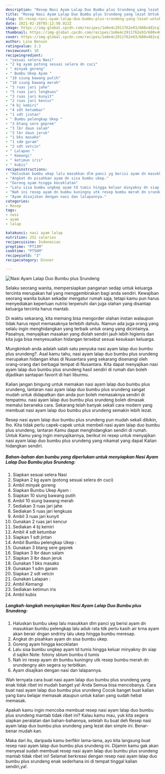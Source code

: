 ```yaml
---
description: "Resep Nasi Ayam Lalap Duo Bumbu plus Srundeng yang lezat Untuk Jualan"
title: "Resep Nasi Ayam Lalap Duo Bumbu plus Srundeng yang lezat Untuk Jualan"
slug: 65-resep-nasi-ayam-lalap-duo-bumbu-plus-srundeng-yang-lezat-untuk-jualan
date: 2021-02-26T05:12:50.922Z
image: https://img-global.cpcdn.com/recipes/1e0e4c2911762e93/680x482cq70/nasi-ayam-lalap-duo-bumbu-plus-srundeng-foto-resep-utama.jpg
thumbnail: https://img-global.cpcdn.com/recipes/1e0e4c2911762e93/680x482cq70/nasi-ayam-lalap-duo-bumbu-plus-srundeng-foto-resep-utama.jpg
cover: https://img-global.cpcdn.com/recipes/1e0e4c2911762e93/680x482cq70/nasi-ayam-lalap-duo-bumbu-plus-srundeng-foto-resep-utama.jpg
author: Lina Benson
ratingvalue: 3.3
reviewcount: 10
recipeingredient:
- "sesuai selera Nasi"
- "2 kg ayam potong sesuai selera dn cuci"
- " minyak goreng"
- " Bumbu Ukep Ayam "
- "10 siung bawang putih"
- "10 siung bawang merah"
- "3 ruas jari jahe"
- "5 ruas jari lengkuas"
- "3 ruas jari kunyit"
- "2 ruas jari kencur"
- "4 bj kemiri"
- "4 sdt ketumbar"
- "1 sdt jintan"
- " Bumbu pelengkap Ukep "
- "3 btang sere geprek"
- "3 lbr daun salam"
- "3 lbr daun jeruk"
- "1 bks masako"
- "1 sdm garam"
- "2 sdt vetcin"
- " Lalapan "
- " Kemangi"
- " ketimun iris"
- " kubis"
recipeinstructions:
- "Haluskan bumbu ukep lalu masukkan dlm panci yg berisi ayam dn masukkan bumbu pelengkap lalu aduk rata tdk perlu kasih air krna ayam akan berair dngan sndriny lalu ukep hingga bumbu meresap."
- "Angkat dn pisahkan ayam dn sisa bumbu ukep."
- "Goreng ayam hingga kecoklatan"
- "Lalu sisa bumbu ungkep ayam td tumis hingga keluar minyakny dn siap d sajikn Note: fotony sblum bumbu d tumis"
- "Nah ini resep ayam dn bumbu kuningny utk resep bumbu merah dn srundengny akn segera sy terbitkan."
- "Ayam disajikan dengan nasi dan lalapannya."
categories:
- Resep
tags:
- nasi
- ayam
- lalap

katakunci: nasi ayam lalap 
nutrition: 252 calories
recipecuisine: Indonesian
preptime: "PT13M"
cooktime: "PT56M"
recipeyield: "3"
recipecategory: Dinner

---
```



![Nasi Ayam Lalap Duo Bumbu plus Srundeng](https://img-global.cpcdn.com/recipes/1e0e4c2911762e93/680x482cq70/nasi-ayam-lalap-duo-bumbu-plus-srundeng-foto-resep-utama.jpg)

Selaku seorang wanita, mempersiapkan panganan sedap untuk keluarga tercinta merupakan hal yang menggembirakan bagi anda sendiri. Kewajiban seorang  wanita bukan sekadar mengatur rumah saja, tetapi kamu pun harus menyediakan keperluan nutrisi terpenuhi dan juga olahan yang disantap keluarga tercinta harus mantab.

Di waktu  sekarang, kita memang bisa mengorder olahan instan walaupun tidak harus repot memasaknya terlebih dahulu. Namun ada juga orang yang selalu ingin menghidangkan yang terbaik untuk orang yang dicintainya. Pasalnya, menyajikan masakan yang diolah sendiri jauh lebih higienis dan kita juga bisa menyesuaikan hidangan tersebut sesuai kesukaan keluarga. 



Mungkinkah anda adalah salah satu penyuka nasi ayam lalap duo bumbu plus srundeng?. Asal kamu tahu, nasi ayam lalap duo bumbu plus srundeng merupakan hidangan khas di Nusantara yang sekarang disenangi oleh orang-orang dari berbagai tempat di Nusantara. Kita dapat menyajikan nasi ayam lalap duo bumbu plus srundeng hasil sendiri di rumah dan boleh dijadikan santapan favorit di hari liburmu.

Kalian jangan bingung untuk memakan nasi ayam lalap duo bumbu plus srundeng, lantaran nasi ayam lalap duo bumbu plus srundeng sangat mudah untuk didapatkan dan anda pun boleh memasaknya sendiri di tempatmu. nasi ayam lalap duo bumbu plus srundeng boleh dimasak memalui beraneka cara. Sekarang telah banyak sekali cara modern yang membuat nasi ayam lalap duo bumbu plus srundeng semakin lebih lezat.

Resep nasi ayam lalap duo bumbu plus srundeng pun mudah sekali dibikin, lho. Kita tidak perlu capek-capek untuk membeli nasi ayam lalap duo bumbu plus srundeng, lantaran Kamu dapat menghidangkan sendiri di rumah. Untuk Kamu yang ingin menyajikannya, berikut ini resep untuk menyajikan nasi ayam lalap duo bumbu plus srundeng yang nikamat yang dapat Kalian hidangkan sendiri.

<!--inarticleads1-->

##### Bahan-bahan dan bumbu yang diperlukan untuk menyiapkan Nasi Ayam Lalap Duo Bumbu plus Srundeng:

1. Siapkan sesuai selera Nasi
1. Siapkan 2 kg ayam (potong sesuai selera dn cuci)
1. Ambil  minyak goreng
1. Siapkan  Bumbu Ukep Ayam :
1. Siapkan 10 siung bawang putih
1. Ambil 10 siung bawang merah
1. Sediakan 3 ruas jari jahe
1. Sediakan 5 ruas jari lengkuas
1. Ambil 3 ruas jari kunyit
1. Gunakan 2 ruas jari kencur
1. Sediakan 4 bj kemiri
1. Ambil 4 sdt ketumbar
1. Siapkan 1 sdt jintan
1. Ambil  Bumbu pelengkap Ukep :
1. Gunakan 3 btang sere geprek
1. Siapkan 3 lbr daun salam
1. Siapkan 3 lbr daun jeruk
1. Gunakan 1 bks masako
1. Gunakan 1 sdm garam
1. Siapkan 2 sdt vetcin
1. Gunakan  Lalapan :
1. Ambil  Kemangi
1. Sediakan  ketimun iris
1. Ambil  kubis




<!--inarticleads2-->

##### Langkah-langkah menyiapkan Nasi Ayam Lalap Duo Bumbu plus Srundeng:

1. Haluskan bumbu ukep lalu masukkan dlm panci yg berisi ayam dn masukkan bumbu pelengkap lalu aduk rata tdk perlu kasih air krna ayam akan berair dngan sndriny lalu ukep hingga bumbu meresap.
1. Angkat dn pisahkan ayam dn sisa bumbu ukep.
1. Goreng ayam hingga kecoklatan
1. Lalu sisa bumbu ungkep ayam td tumis hingga keluar minyakny dn siap d sajikn Note: fotony sblum bumbu d tumis
1. Nah ini resep ayam dn bumbu kuningny utk resep bumbu merah dn srundengny akn segera sy terbitkan.
1. Ayam disajikan dengan nasi dan lalapannya.




Wah ternyata cara buat nasi ayam lalap duo bumbu plus srundeng yang enak tidak ribet ini mudah banget ya! Anda Semua bisa mencobanya. Cara buat nasi ayam lalap duo bumbu plus srundeng Cocok banget buat kalian yang baru belajar memasak ataupun untuk kalian yang sudah hebat memasak.

Apakah kamu ingin mencoba membuat resep nasi ayam lalap duo bumbu plus srundeng mantab tidak ribet ini? Kalau kamu mau, yuk kita segera siapkan peralatan dan bahan-bahannya, setelah itu buat deh Resep nasi ayam lalap duo bumbu plus srundeng yang lezat dan simple ini. Benar-benar mudah kan. 

Maka dari itu, daripada kamu berfikir lama-lama, ayo kita langsung buat resep nasi ayam lalap duo bumbu plus srundeng ini. Dijamin kamu gak akan menyesal sudah membuat resep nasi ayam lalap duo bumbu plus srundeng mantab tidak ribet ini! Selamat berkreasi dengan resep nasi ayam lalap duo bumbu plus srundeng enak sederhana ini di tempat tinggal kalian sendiri,ya!.

